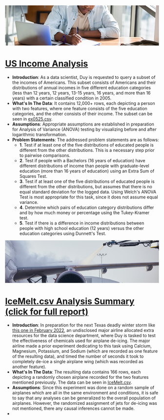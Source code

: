 ![ex0525_banner](images/ex0525_BANNER.jpg)
# [US Income Analysis](ex0525_ANALYSIS.pdf)
- **Introduction**: As a data scientist, Duy is requested to query a subset of the incomes of Americans. This subset consists of Americans and their distributions of annual incomes in five different education categories (less than 12 years, 12 years, 13-15 years, 16 years, and more than 16 years) with a certain classified condition in 2005.
- **What's In The Data**: It contains 12,000+ rows, each depicting a person with two features, where one feature consists of the five education categories, and the other consists of their income. The subset can be seen in [ex0525.csv](data/ex0525.csv).
- **Assumptions**: Appropriate assumptions are established in preparation for Analysis of Variance (ANOVA) testing by visualizing before and after logarithmic transformation.
- **Problem Statements**: The addressed problem statements are as follows:
  - **1**. Test if at least one of the five distributions of educated people is different from the other distributions. This is a necessary step prior to pairwise comparisons.
  - **2**. Test if people with a Bachelors (16 years of education) have different distributions of income than people with graduate-level education (more than 16 years of education) using an Extra Sum of Squares Test.
  - **3**. Test if at least one of the five distributions of educated people is different from the other distributions, but assumes that there is no equal standard deviation for the logged data. Using Welch's ANOVA Test is most appropriate for this task, since it does not assume equal variance.
  - **4**. Determine which pairs of education category distributions differ and by how much money or percentage using the Tukey-Kramer test.
  - **5**. Test if there is a difference in income distributions between people with high school education (12 years) versus the other education categories using Dunnett's Test.

![IceMelt_banner](images/IceMelt_BANNER.jpg)
# [IceMelt.csv Analysis Summary (click for full report)](ex0525_ANALYSIS.pdf)
- **Introduction**: In preparation for the next Texas deadly winter storm like [this one in February 2022](https://en.wikipedia.org/wiki/February_2022_North_American_winter_storm), an undisclosed major airline allocated extra resources for the data science department, where Duy is tasked to test the effectiveness of chemicals used for airplane de-icing. The major airline made a prior experiment dedicating to this task using Calcium, Magnesium, Potassium, and Sodium (which are recorded as one feature of the resulting data), and timed the number of seconds it took to completely de-ice a single airplane wing (which was recorded as another feature).
- **What's In The Data**: The resulting data contains 166 rows, each depicting a randomly chosen airplane recorded for the two features mentioned previously. The data can be seen in [IceMelt.csv](data/IceMelt.csv).
- **Assumptions**: Since this experiment was done on a random sample of airplanes which are all in the same environment and conditions, it is safe to say that any analyses can be generalized to the overall population of airplanes. However, the randomized assignment of jets for de-icing was not mentioned, there any causal inferences cannot be made.
- 
